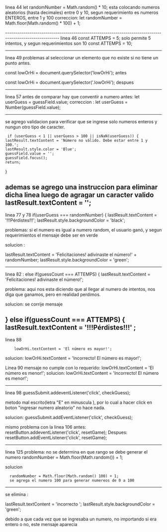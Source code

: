  linea 44 
  let randomNumber = Math.random() * 10;
esta colocando numeros aleatorios (hasta decimales) entre 0 y 10, segun requerimiento es numeros ENTEROS, entre 1 y 100
correccion: 
  let randomNumber = Math.floor(Math.random() * 100) + 1;

---------------------------------------------------------------------------------------------------------  linea 46
  const ATTEMPS = 5;
  solo permite 5 intentos, y segun requerimientos son 10
  const ATTEMPS = 10;

---------------------------------------------------------------------------------------------------------
linea 49 
problemas al seleccionar un elemento que no existe si no tiene un punto antes.

const lowOrHi = document.querySelector('lowOrHi'); antes

const lowOrHi = document.querySelector('.lowOrHi'); despues 

---------------------------------------------------------------------------------------------------------
linea 57
antes de comparar hay que conventir a numero 
 antes:           let userGuess = guessField.value;
 correccion :     let userGuess = Number(guessField.value);

---------------------------------------------------------------------------------------------------------

se agrego validacion para verificar que se ingrese solo numeros enteros y nungun otro tipo de caracter.
   
     if (userGuess < 1 || userGuess > 100 || isNaN(userGuess)) {
    lastResult.textContent = 'Número no válido. Debe estar entre 1 y 100.';
    lastResult.style.color = 'Blue'; 
    guessField.value = '';
    guessField.focus();
    return; 
  }

  ademas se agrego una instruccion para eliminar dicha linea luego de agragar un caracter valido 
      lastResult.textContent = ''; 
---------------------------------------------------------------------------------------------------------

linea 77 y 78 
if(userGuess === randomNumber) {
      lastResult.textContent = '!!!Pérdistes!!!';
      lastResult.style.backgroundColor = 'black';

problemas: si el numero es igual a numero random, el usuario ganó, y segun requerimientos el mensaje debe ser en verde

solucion :

 lastResult.textContent = 'Felicitaciones! adivinaste el número!' + randomNumber;
 lastResult.style.backgroundColor = 'green';

---------------------------------------------------------------------------------------------------------
linea 82 : 
else if(guessCount === ATTEMPS) {
      lastResult.textContent = 'Felicitaciones! adivinaste el número!';

problema: aqui nos esta diciendo que al llegar al numero de intentos, nos diga que ganamos, pero en realidad perdimos.

solucion: se corrije mensaje

} else if(guessCount === ATTEMPS) {
lastResult.textContent = '!!!Pérdistes!!!' ;
---------------------------------------------------------------------------------------------------------

linea 88

        lowOrHi.textContent = 'El número es mayor!';
solucion:
        lowOrHi.textContent = 'Incorrecto! El número es mayor!';

Linea 90
mensaje no cumple con lo requerido:
        lowOrHi.textContent = 'El número es menor!';
solucion:
        lowOrHi.textContent = 'Incorrecto! El número es menor!';


---------------------------------------------------------------------------------------------------------
linea 98
guessSubmit.addeventListener('click', checkGuess);

metodo mal escrito(letra "E" en minuscula ), por lo cual a hacer click en boton "ingresar numero aleatorio" no hace nada. 

solucion: guessSubmit.addEventListener('click', checkGuess);


mismo problema con la linea 106
antes:
resetButton.addeventListener('click', resetGame);
Despues:
resetButton.addEventListener('click', resetGame); 

---------------------------------------------------------------------------------------------------------
 linea 125
problema: no se determina en que rango se debe generar el numero
	  randomNumber = Math.floor(Math.random()) + 1;

solucion

	  randomNumber = Math.floor(Math.random() 100) + 1;
      se agrega el numero 100 para generar numereos de 0 a 100

---------------------------------------------------------------------------------------------------------

se elimina :

lastResult.textContent = 'incorrecto ';
lastResult.style.backgroundColor = 'green';


debido a que cada vez que se ingresaba un numero, no importando si era entero o no, este mensaje aparecia
